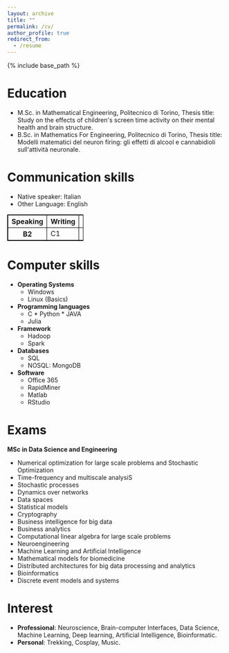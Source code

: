```yaml
---
layout: archive
title: ""
permalink: /cv/
author_profile: true
redirect_from:
  - /resume
---
```


{% include base_path %}

Education
======
* M.Sc. in Mathematical Engineering, Politecnico di Torino, Thesis title: Study on the effects of children's screen time activity on their mental health and brain structure.
* B.Sc. in Mathematics For Engineering, Politecnico di Torino, Thesis title: Modelli matematici del neuron firing: gli effetti di alcool e cannabidioli sull'attività neuronale.

Communication skills
======
* Native speaker: Italian
* Other Language: English
<table style="width:35%; border: 1px solid black; border-collapse: collapse">
  <tr>
    <th style="border: 1px solid black; border-collapse: collapse">Speaking</th>
    <th style="border: 1px solid black; border-collapse: collapse">Writing</th>
    <th style="border: 1px solid black; border-collapse: collapse">Reading</th>
    <th style="border: 1px solid black; border-collapse: collapse">Listening</th>
  </tr>
  <tr>
    <th style="border: 1px solid black; border-collapse: collapse">B2</td>
    <td style="border: 1px solid black; border-collapse: collapse">C1</td>
    <td style="border: 1px solid black; border-collapse: collapse">C1</td>
    <td style="border: 1px solid black; border-collapse: collapse">C1</td>
  </tr>
</table>

Computer skills
======
* **Operating Systems**
  * Windows
  * Linux (Basics)
* **Programming languages**
  * C * Python * JAVA
  * Julia
* **Framework**
  * Hadoop
  * Spark
* **Databases**
  * SQL
  * NOSQL: MongoDB
 * **Software**
    * Office 365
    * RapidMiner
    * Matlab
    * RStudio
 
Exams
======
**MSc in Data Science and Engineering**
*	Numerical optimization for large scale problems and Stochastic Optimization
*	Time-frequency and multiscale analysiS
*	Stochastic processes
*	Dynamics over networks
*	Data spaces
*	Statistical models
*	Cryptography
*	Business intelligence for big data
*	Business analytics
*	Computational linear algebra for large scale problems
*	Neuroengineering
*	Machine Learning and Artificial Intelligence
*	Mathematical models for biomedicine
*	Distributed architectures for big data processing and analytics
* Bioinformatics
* Discrete event models and systems

Interest
======
* **Professional**: Neuroscience, Brain-computer Interfaces, Data Science, Machine Learning, Deep learning, Artificial Intelligence, Bioinformatic.
*  **Personal**: Trekking, Cosplay, Music. 
 
  
